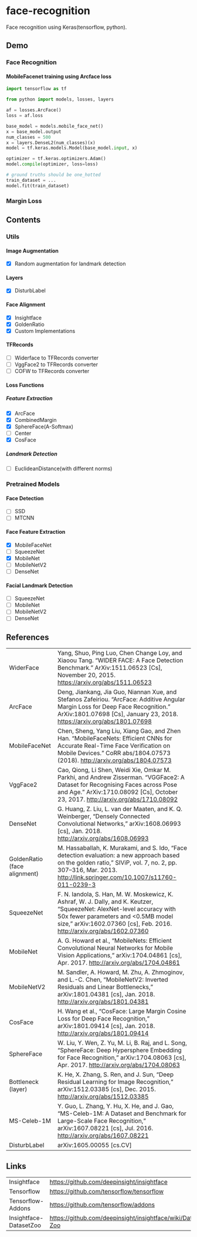 # face-recognition

Face recognition using Keras(tensorflow, python).

## Demo

### Face Recognition

#### MobileFacenet training using Arcface loss

```python
import tensorflow as tf

from python import models, losses, layers

af = losses.ArcFace()
loss = af.loss

base_model = models.mobile_face_net()
x = base_model.output
num_classes = 500
x = layers.DenseL2(num_classes)(x)
model = tf.keras.models.Model(base_model.input, x)

optimizer = tf.keras.optimizers.Adam()
model.compile(optimizer, loss=loss)

# ground truths should be one_hotted
train_dataset = ...
model.fit(train_dataset)
```

### Margin Loss


## Contents

### Utils

#### Image Augmentation

- [x] Random augmentation for landmark detection

#### Layers

- [x] DisturbLabel

#### Face Alignment

- [x] Insightface
- [x] GoldenRatio
- [x] Custom Implementations

#### TFRecords

- [ ] Widerface to TFRecords converter
- [ ] VggFace2 to TFRecords converter
- [ ] COFW to TFRecords converter

#### Loss Functions

##### Feature Extraction

- [x] ArcFace
- [x] CombinedMargin
- [x] SphereFace(A-Softmax)
- [ ] Center
- [x] CosFace

##### Landmark Detection

- [ ] EuclideanDistance(with different norms)

### Pretrained Models

#### Face Detection

- [ ] SSD
- [ ] MTCNN

#### Face Feature Extraction

- [x] MobileFaceNet
- [ ] SqueezeNet
- [x] MobileNet
- [ ] MobileNetV2
- [ ] DenseNet

#### Facial Landmark Detection

- [ ] SqueezeNet
- [ ] MobileNet
- [ ] MobileNetV2
- [ ] DenseNet

## References

|                              |                                                                                                                                                                                                                                            |
| ---------------------------- | ------------------------------------------------------------------------------------------------------------------------------------------------------------------------------------------------------------------------------------------ |
| WiderFace                    | Yang, Shuo, Ping Luo, Chen Change Loy, and Xiaoou Tang. “WIDER FACE: A Face Detection Benchmark.” ArXiv:1511.06523 [Cs], November 20, 2015. <https://arxiv.org/abs/1511.06523>                                                             |
| ArcFace                      | Deng, Jiankang, Jia Guo, Niannan Xue, and Stefanos Zafeiriou. “ArcFace: Additive Angular Margin Loss for Deep Face Recognition.” ArXiv:1801.07698 [Cs], January 23, 2018. <https://arxiv.org/abs/1801.07698>                               |
| MobileFaceNet                | Chen, Sheng, Yang Liu, Xiang Gao, and Zhen Han. “MobileFaceNets: Efficient CNNs for Accurate Real-Time Face Verification on Mobile Devices.” CoRR abs/1804.07573 (2018). <http://arxiv.org/abs/1804.07573>                                 |
| VggFace2                     | Cao, Qiong, Li Shen, Weidi Xie, Omkar M. Parkhi, and Andrew Zisserman. “VGGFace2: A Dataset for Recognising Faces across Pose and Age.” ArXiv:1710.08092 [Cs], October 23, 2017. <http://arxiv.org/abs/1710.08092>                         |
| DenseNet                     | G. Huang, Z. Liu, L. van der Maaten, and K. Q. Weinberger, “Densely Connected Convolutional Networks,” arXiv:1608.06993 [cs], Jan. 2018. <http://arxiv.org/abs/1608.06993>                                                                 |
| GoldenRatio (face alignment) | M. Hassaballah, K. Murakami, and S. Ido, “Face detection evaluation: a new approach based on the golden ratio,” SIViP, vol. 7, no. 2, pp. 307–316, Mar. 2013. <http://link.springer.com/10.1007/s11760-011-0239-3>                         |
| SqueezeNet                   | F. N. Iandola, S. Han, M. W. Moskewicz, K. Ashraf, W. J. Dally, and K. Keutzer, “SqueezeNet: AlexNet-level accuracy with 50x fewer parameters and <0.5MB model size,” arXiv:1602.07360 [cs], Feb. 2016.  <http://arxiv.org/abs/1602.07360> |
| MobileNet                    | A. G. Howard et al., “MobileNets: Efficient Convolutional Neural Networks for Mobile Vision Applications,” arXiv:1704.04861 [cs], Apr. 2017. <http://arxiv.org/abs/1704.04861>                                                             |
| MobileNetV2                  | M. Sandler, A. Howard, M. Zhu, A. Zhmoginov, and L.-C. Chen, “MobileNetV2: Inverted Residuals and Linear Bottlenecks,” arXiv:1801.04381 [cs], Jan. 2018. <http://arxiv.org/abs/1801.04381>                                                 |
| CosFace                      | H. Wang et al., “CosFace: Large Margin Cosine Loss for Deep Face Recognition,” arXiv:1801.09414 [cs], Jan. 2018. <http://arxiv.org/abs/1801.09414>                                                                                         |
| SphereFace                   | W. Liu, Y. Wen, Z. Yu, M. Li, B. Raj, and L. Song, “SphereFace: Deep Hypersphere Embedding for Face Recognition,” arXiv:1704.08063 [cs], Apr. 2017. <http://arxiv.org/abs/1704.08063>                                                      |
| Bottleneck (layer)           | K. He, X. Zhang, S. Ren, and J. Sun, “Deep Residual Learning for Image Recognition,” arXiv:1512.03385 [cs], Dec. 2015. <http://arxiv.org/abs/1512.03385>                                                                                   |
| MS-Celeb-1M                  | Y. Guo, L. Zhang, Y. Hu, X. He, and J. Gao, “MS-Celeb-1M: A Dataset and Benchmark for Large-Scale Face Recognition,” arXiv:1607.08221 [cs], Jul. 2016. <http://arxiv.org/abs/1607.08221>                                                   |
| DisturbLabel                 | arXiv:1605.00055 [cs.CV]

## Links

|                        |                                                               |
| ---------------------- | ------------------------------------------------------------- |
| Insightface            | <https://github.com/deepinsight/insightface>                  |
| Tensorflow             | <https://github.com/tensorflow/tensorflow>                    |
| Tensorflow-Addons      | <https://github.com/tensorflow/addons>                        |
| Insightface-DatasetZoo | <https://github.com/deepinsight/insightface/wiki/Dataset-Zoo> |
